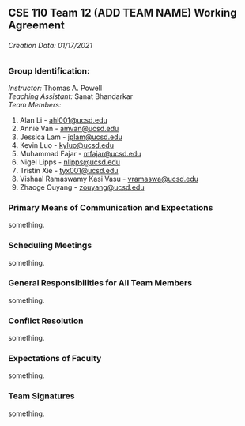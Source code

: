 ## CSE 110 Team 12 (ADD TEAM NAME) Working Agreement
###### Creation Data: 01/17/2021

### Group Identification:
_Instructor:_ Thomas A. Powell  
_Teaching Assistant:_ Sanat Bhandarkar  
_Team Members:_
1. Alan Li - ahl001@ucsd.edu
2. Annie Van - amvan@ucsd.edu
3. Jessica Lam - jplam@ucsd.edu
4. Kevin Luo - kyluo@ucsd.edu
5. Muhammad Fajar - mfajar@ucsd.edu
6. Nigel Lipps - nlipps@ucsd.edu
7. Tristin Xie - tyx001@ucsd.edu
8. Vishaal Ramaswamy Kasi Vasu - vramaswa@ucsd.edu
9. Zhaoge Ouyang - zouyang@ucsd.edu

### Primary Means of Communication and Expectations
something.

### Scheduling Meetings
something. 

### General Responsibilities for All Team Members
something.

### Conflict Resolution
something. 

### Expectations of Faculty
something. 

### Team Signatures
something. 

